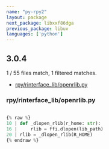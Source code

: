 ```yaml
---
name: "py-rpy2"
layout: package
next_package: libxxf86dga
previous_package: libuv
languages: ['python']
---
```

## 3.0.4
1 / 55 files match, 1 filtered matches.

 - [rpy/rinterface_lib/openrlib.py](#rpyrinterface_libopenrlibpy)

### rpy/rinterface_lib/openrlib.py

```python

{% raw %}
10 | def _dlopen_rlib(r_home: str):
16 |     rlib = ffi.dlopen(lib_path)
20 | rlib = _dlopen_rlib(R_HOME)
{% endraw %}

```